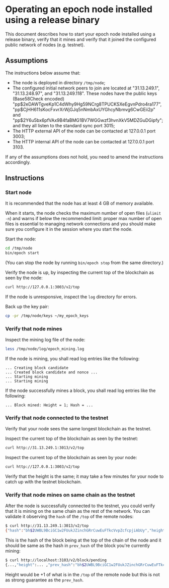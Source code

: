 # Operating an epoch node installed using a release binary

This document describes how to start your epoch node installed using a release binary, verify that it mines and verify that it joined the configured public network of nodes (e.g. testnet).

## Assumptions

The instructions below assume that:
* The node is deployed in directory `/tmp/node`;
* The configured initial network peers to join are located at "31.13.249.1",
"31.13.248.97", and "31.13.249.118". These nodes have the public keys
(Base58Check encoded) "pp$2eDAWTgveKp1C4dWhy9Hg59NCrg8TPUCKSXeEgvnPdro4ra177",
"pp$CjHH611sKocFxvrXrWjGJq5nNmbAxUYGhcyNbmvg6CwGEii2p" and
"pp$2Y6u5bx6pfVAx9B4faBMG1BV7WGGwzf3hvnXkV5MDZGuDGipfy"; and they all listen to
the standard sync port 3015;
* The HTTP external API of the node can be contacted at 127.0.0.1 port 3003;
* The HTTP internal API of the node can be contacted at 127.0.0.1 port 3103.

If any of the assumptions does not hold, you need to amend the instructions accordingly.

## Instructions

### Start node

It is recommended that the node has at least 4 GB of memory available.

When it starts, the node checks the maximum number of open files (`ulimit -n`) and warns if below the recommended limit: proper max number of open files is essential to managing network connections and you should make sure you configure it in the session where you start the node.

Start the node:
```bash
cd /tmp/node
bin/epoch start
```

(You can stop the node by running `bin/epoch stop` from the same directory.)

Verify the node is up, by inspecting the current top of the blockchain as seen by the node:
```bash
curl http://127.0.0.1:3003/v2/top
```

If the node is unresponsive, inspect the `log` directory for errors.

Back up the key pair:
```bash
cp -pr /tmp/node/keys ~/my_epoch_keys
```

### Verify that node mines

Inspect the mining log file of the node:
```bash
less /tmp/node/log/epoch_mining.log
```

If the node is mining, you shall read log entries like the following:
```
... Creating block candidate
... Created block candidate and nonce ...
... Starting mining
... Starting mining
```

If the node successfully mines a block, you shall read log entries like the following:
```
... Block mined: Height = 1; Hash = ...
```

### Verify that node connected to the testnet

Verify that your node sees the same longest blockchain as the testnet.

Inspect the current top of the blockchain as seen by the testnet:
```bash
curl http://31.13.249.1:3013/v2/top
```

Inspect the current top of the blockchain as seen by your node:
```bash
curl http://127.0.0.1:3003/v2/top
```

Verify that the height is the same; it may take a few minutes for your node to catch up with the testnet blockchain.

### Verify that node mines on same chain as the testnet

After the node is successfully connected to the testnet, you could verify that it is mining on the same chain as the rest of the network.
You can validate it observing the `hash` of the `/top` of the remote nodes:
```bash
$ curl http://31.13.249.1:3013/v2/top
{"hash":"bh$2UWBL9BciGC1w2FUukJZinchGRrCuwEuFTkcVvpZcfcpjiAbUy","height":...}
```

This is the hash of the block being at the top of the chain of the node and it should be same as the hash in `prev_hash` of the block you're currently mining:
```bash
$ curl http://localhost:3103/v2/block/pending
{...,"height":... ,"prev_hash":"bh$2UWBL9BciGC1w2FUukJZinchGRrCuwEuFTkcVvpZcfcpjiAbUy", ...}
```
Height would be +1 of what is in the `/top` of the remote node but this is not
as strong guarantee as the `prev_hash`.
